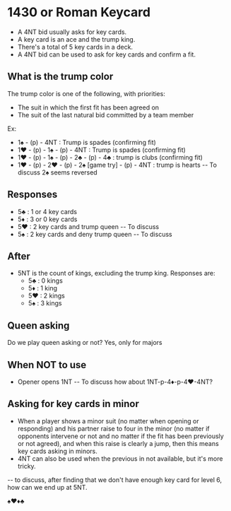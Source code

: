 # 1430 or Roman Keycard

- A 4NT bid usually asks for key cards. 
- A key card is an ace and the trump king. 
- There's a total of 5 key cards in a deck.
- A 4NT bid can be used to ask for key cards and confirm a fit.

## What is the trump color

The trump color is one of the following, with priorities:
- The suit in which the first fit has been agreed on
- The suit of the last natural bid committed by a team member

Ex:
- 1♠ - (p) - 4NT : Trump is spades (confirming fit)
- 1♥ - (p) - 1♠ - (p) - 4NT : Trump is spades (confirming fit)
- 1♥ - (p) - 1♠ - (p) - 2♣ - (p) - 4♣ : trump is clubs (confirming fit)
- 1♥ - (p) - 2♥ - (p) - 2♠ [game try] - (p) - 4NT : trump is hearts   -- To discuss 2♠ seems reversed

## Responses

- 5♣ : 1 or 4 key cards
- 5♦ : 3 or 0 key cards
- 5♥ : 2 key cards and trump queen    -- To discuss
- 5♠ : 2 key cards and deny trump queen   -- To discuss

## After

  - 5NT is the count of kings, excluding the trump king. Responses are:
    - 5♣ : 0 kings
    - 5♦ : 1 king
    - 5♥ : 2 kings
    - 5♠ : 3 kings

## Queen asking

Do we play queen asking or not?  Yes, only for majors

## When NOT to use
- Opener opens 1NT  -- To discuss how about 1NT-p-4♦-p-4♥-4NT?

## Asking for key cards in minor

- When a player shows a minor suit (no matter when opening or responding) and his partner raise to four in the minor (no matter if opponents intervene or not and no matter if the fit has been previously or not agreed), and when this raise is clearly a jump, then this means key cards asking in minors.
- 4NT can also be used when the previous in not available, but it's more tricky.

-- to discuss, after finding that we don't have enough key card for level 6, how can we end up at 5NT. 


♠♥♦♣
